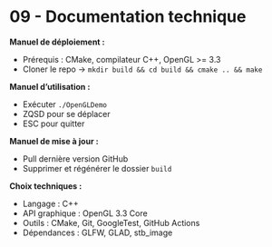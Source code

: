 # 09 - Documentation technique

**Manuel de déploiement :**

- Prérequis : CMake, compilateur C++, OpenGL >= 3.3
- Cloner le repo → `mkdir build && cd build && cmake .. && make`

**Manuel d’utilisation :**

- Exécuter `./OpenGLDemo`
- ZQSD pour se déplacer
- ESC pour quitter

**Manuel de mise à jour :**

- Pull dernière version GitHub
- Supprimer et régénérer le dossier `build`

**Choix techniques :**

- Langage : C++
- API graphique : OpenGL 3.3 Core
- Outils : CMake, Git, GoogleTest, GitHub Actions
- Dépendances : GLFW, GLAD, stb_image